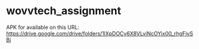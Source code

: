 # wovvtech_assignment

APK for available on this URL: https://drive.google.com/drive/folders/1lXpDOCy6X8VLviNcOYix00_rhgFjvSBj
